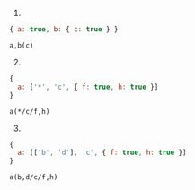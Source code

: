 1.
```js
{ a: true, b: { c: true } }
```

```
a,b(c)
```

2.
```js
{
  a: ['*', 'c', { f: true, h: true }]
}
```

```
a(*/c/f,h)
```

3.
```js
{
  a: [['b', 'd'], 'c', { f: true, h: true }]
}
```

```
a(b,d/c/f,h)
```
